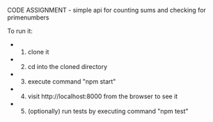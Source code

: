 CODE ASSIGNMENT - simple api for counting sums and checking for primenumbers

To run it:
- 1. clone it
- 2. cd into the cloned directory
- 3. execute command "npm start"
- 4. visit http://localhost:8000 from the browser to see it
- 5. (optionally) run tests by executing command "npm test"